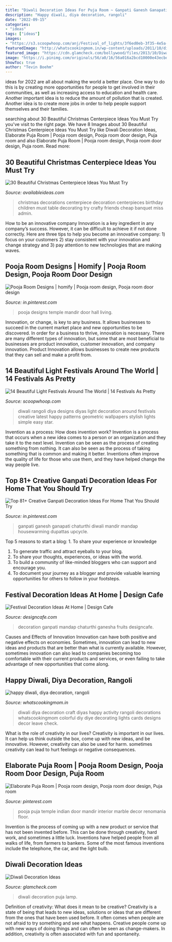 ```yaml
---
title: "Diwali Decoration Ideas For Puja Room ~ Ganpati Ganesh Ganapati Chaturthi Diwali Mandir Mandap Housewarming Dupattas Upcycle"
description: "Happy diwali, diya decoration, rangoli"
date: "2022-09-15"
categories:
- "ideas"
tags: ["ideas"]
images:
- "https://s3.scoopwhoop.com/anj/Festival_of_lights/3f6ed0eb-3f35-4e5a-adf0-68609558dfca.jpg"
featuredImage: "http://whatscookingmom.in/wp-content/uploads/2011/10/diwali14.jpg"
featured_image: "https://cdn.glamcheck.com/bollywood/files/2013/10/Diwali-Puja-Decoration-Ideas.jpg"
image: "https://i.pinimg.com/originals/56/a0/16/56a016a2bcd10000e43ecbd32150ecd1.jpg"
ShowToc: true
author: "Tevin Boehm"
---
```



ideas for 2022 are all about making the world a better place. One way to do this is by creating more opportunities for people to get involved in their communities, as well as increasing access to education and health care. Another important idea is to reduce the amount of pollution that is created. Another idea is to create more jobs in order to help people support themselves and their families.

	

		
searching about 30 Beautiful Christmas Centerpiece Ideas You Must Try you've visit to the right page. We have 8 Images about 30 Beautiful Christmas Centerpiece Ideas You Must Try like Diwali Decoration Ideas, Elaborate Puja Room | Pooja room design, Pooja room door design, Puja room and also Elaborate Puja Room | Pooja room design, Pooja room door design, Puja room. Read more:
		
    
## 30 Beautiful Christmas Centerpiece Ideas You Must Try

<img loading=lazy src="https://www.availableideas.com/wp-content/uploads/2015/11/Beautiful-Christmas-Centerpieces-23.jpg" onerror="this.onerror=null;this.src='https://tse2.mm.bing.net/th?id=OIP.bpDxslBYTWBbi-lL1piCugHaJ4&amp;pid=15.1';" alt="30 Beautiful Christmas Centerpiece Ideas You Must Try">

_Source: availableideas.com_

>christmas decorations centerpiece decoration centerpieces birthday children must table decorating try crafty friends cheap banquet miss admin. 

	

How to be an innovative company
Innovation is a key ingredient in any company’s success. However, it can be difficult to achieve it if not done correctly. Here are three tips to help you become an innovative company: 1) focus on your customers 2) stay consistent with your innovation and change strategy and 3) pay attention to new technologies that are making waves.

    
## Pooja Room Designs | Homify | Pooja Room Design, Pooja Room Door Design

<img loading=lazy src="https://i.pinimg.com/736x/bb/99/ad/bb99adf532b49c3ef49d4c493714d5d7.jpg" onerror="this.onerror=null;this.src='https://tse1.mm.bing.net/th?id=OIP.mom4ewTVuMQPXVOAMwSdPgHaLO&amp;pid=15.1';" alt="Pooja Room Designs | homify | Pooja room design, Pooja room door design">

_Source: in.pinterest.com_

>pooja designs temple mandir door hall living. 

	

Innovation, or change, is key to any business. It allows businesses to succeed in the current market place and new opportunities to be discovered. In order for a business to thrive, innovation is necessary. There are many different types of innovation, but some that are most beneficial to businesses are product innovation, customer innovation, and company innovation. Product Innovation allows businesses to create new products that they can sell and make a profit from.

    
## 14 Beautiful Light Festivals Around The World | 14 Festivals As Pretty

<img loading=lazy src="https://s3.scoopwhoop.com/anj/Festival_of_lights/3f6ed0eb-3f35-4e5a-adf0-68609558dfca.jpg" onerror="this.onerror=null;this.src='https://tse2.mm.bing.net/th?id=OIP.lhHTl2NQwrk7AgUI-sVO3gHaFj&amp;pid=15.1';" alt="14 Beautiful Light Festivals Around The World | 14 Festivals As Pretty">

_Source: scoopwhoop.com_

>diwali rangoli diya designs diyas light decoration around festivals creative latest happy patterns geometric wallpapers stylish lights simple easy star. 

	

Invention as a process: How does invention work?
Invention is a process that occurs when a new idea comes to a person or an organization and they take it to the next level. Invention can be seen as the process of creating something from nothing. It can also be seen as the process of taking something that is common and making it better. Inventions often improve the quality of life for those who use them, and they have helped change the way people live.

    
## Top 81+ Creative Ganpati Decoration Ideas For Home That You Should Try

<img loading=lazy src="https://i.pinimg.com/originals/56/a0/16/56a016a2bcd10000e43ecbd32150ecd1.jpg" onerror="this.onerror=null;this.src='https://tse3.mm.bing.net/th?id=OIP.FK54irNqjOeZen1ql9BB-QHaJ4&amp;pid=15.1';" alt="Top 81+ Creative Ganpati Decoration Ideas For Home That You Should Try">

_Source: in.pinterest.com_

>ganpati ganesh ganapati chaturthi diwali mandir mandap housewarming dupattas upcycle. 

	

Top 5 reasons to start a blog: 1. To share your experience or knowledge
1. To generate traffic and attract eyeballs to your blog. 
2. To share your thoughts, experiences, or ideas with the world. 
3. To build a community of like-minded bloggers who can support and encourage you. 
4. To document your journey as a blogger and provide valuable learning opportunities for others to follow in your footsteps. 

    
## Festival Decoration Ideas At Home | Design Cafe

<img loading=lazy src="https://media.designcafe.com/wp-content/uploads/2020/09/21140642/decoration-ideas-for-ganpati-at-home.jpg" onerror="this.onerror=null;this.src='https://tse3.mm.bing.net/th?id=OIP.2oZ-Xokx7eoeSgku328nqQHaEc&amp;pid=15.1';" alt="Festival Decoration Ideas At Home | Design Cafe">

_Source: designcafe.com_

>decoration ganpati mandap chaturthi ganesha fruits designcafe. 

	

Causes and Effects of Innovation
Innovation can have both positive and negative effects on economies. Sometimes, innovation can lead to new ideas and products that are better than what is currently available. However, sometimes innovation can also lead to companies becoming too comfortable with their current products and services, or even failing to take advantage of new opportunities that come along.

    
## Happy Diwali, Diya Decoration, Rangoli

<img loading=lazy src="http://whatscookingmom.in/wp-content/uploads/2011/10/diwali14.jpg" onerror="this.onerror=null;this.src='https://tse4.mm.bing.net/th?id=OIP.hF9dnqyi9-c_BPpq0_Y78AHaLH&amp;pid=15.1';" alt="happy diwali, diya decoration, rangoli">

_Source: whatscookingmom.in_

>diwali diya decoration craft diyas happy activity rangoli decorations whatscookingmom colorful diy diye decorating lights cards designs decor leave check. 

	

What is the role of creativity in our lives?
Creativity is important in our lives. It can help us think outside the box, come up with new ideas, and be innovative. However, creativity can also be used for harm. sometimes creativity can lead to hurt feelings or negative consequences.

    
## Elaborate Puja Room | Pooja Room Design, Pooja Room Door Design, Puja Room

<img loading=lazy src="https://i.pinimg.com/originals/f3/47/89/f3478972f982f6d053df39009977616e.jpg" onerror="this.onerror=null;this.src='https://tse3.mm.bing.net/th?id=OIP.kZS_o9tL6Lb-mccEfFTAeAHaLH&amp;pid=15.1';" alt="Elaborate Puja Room | Pooja room design, Pooja room door design, Puja room">

_Source: pinterest.com_

>pooja puja temple indian door mandir interior marble decor renomania floor. 

	

Invention is the process of coming up with a new product or service that has not been invented before. This can be done through creativity, hard work, and sometimes a little luck. Inventions have helped people from all walks of life, from farmers to bankers. Some of the most famous inventions include the telephone, the car, and the light bulb.

    
## Diwali Decoration Ideas

<img loading=lazy src="https://cdn.glamcheck.com/bollywood/files/2013/10/Diwali-Puja-Decoration-Ideas.jpg" onerror="this.onerror=null;this.src='https://tse1.mm.bing.net/th?id=OIP.mJune4dpBu7qv0Keyc7kgwHaLL&amp;pid=15.1';" alt="Diwali Decoration Ideas">

_Source: glamcheck.com_

>diwali decoration puja lamp. 

	

Definition of creativity: What does it mean to be creative?
Creativity is a state of being that leads to new ideas, solutions or ideas that are different from the ones that have been used before. It often comes when people are not afraid to try something and see what happens. Creative people come up with new ways of doing things and can often be seen as change-makers. In addition, creativity is often associated with fun and spontaneity.

